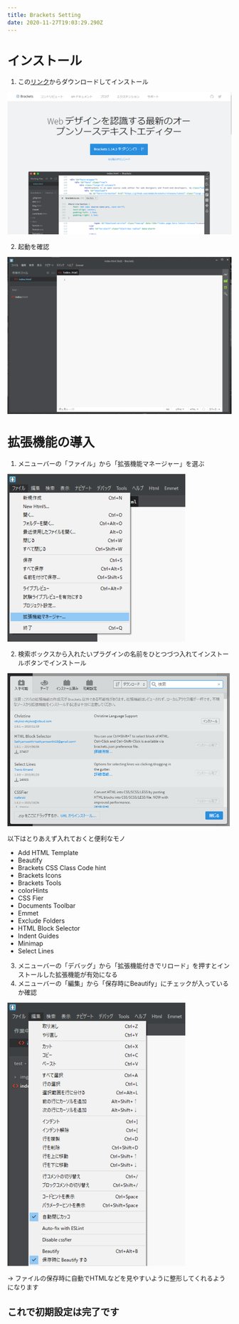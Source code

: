 ```yaml
---
title: Brackets Setting
date: 2020-11-27T19:03:29.290Z
---
```

# インストール

1. この[リンク](http://brackets.io/)からダウンロードしてインストール

<img src="/media/brackets_install_1.png" width=600px>

2.  起動を確認

<img src="/media/brackets_plugin_1.png" width=600px>

# 拡張機能の導入

1. メニューバーの「ファイル」から「拡張機能マネージャー」を選ぶ

<img src="/media/brackets_plugin_2.png" width=400px>


2. 検索ボックスから入れたいプラグインの名前をひとつづつ入れてインストールボタンでインストール

<img src="/media/brackets_plugin_3.png" width=500px>

   以下はとりあえず入れておくと便利なモノ

   * Add HTML Template
   * Beautify
   * Brackets CSS Class Code hint
   * Brackets Icons
   * Brackets Tools
   * colorHints
   * CSS Fier
   * Documents Toolbar
   * Emmet
   * Exclude Folders
   * HTML Block Selector
   * Indent Guides
   * Minimap
   * Select Lines

3. メニューバーの「デバッグ」から「拡張機能付きでリロード」を押すとインストールした拡張機能が有効になる
4. メニューバーの「編集」から「保存時にBeautify」にチェックが入っているか確認

<img src="/media/brackets_plugin_4.png" width=400px>

   → ファイルの保存時に自動でHTMLなどを見やすいように整形してくれるようになります

## これで初期設定は完了です